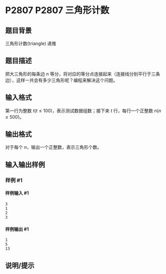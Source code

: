 # P2807 P2807 三角形计数

## 题目背景

三角形计数(triangle) 递推


## 题目描述

把大三角形的每条边 $n$ 等分，将对应的等分点连接起来（连接线分别平行于三条边），这样一共会有多少三角形呢？编程来解决这个问题。


## 输入格式

第一行为整数 $t(t≤100)$，表示测试数据组数；接下来 $t$ 行，每行一个正整数 $n(n≤500)$。


## 输出格式

对于每个 $n$，输出一个正整数，表示三角形个数。


## 输入输出样例

### 样例 #1

#### 样例输入 #1

```
3
1
2
3
```

#### 样例输出 #1

```
1
5
13
```

## 说明/提示



